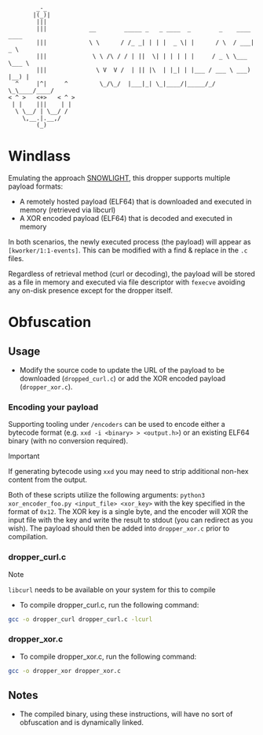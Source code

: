 ```
        _-_
       |(_)|
        |||
        |||            __        _____ _   _ ____  _        _    ____ ____
        |||            \ \      / /_ _| | | |  _ \| |      / \  / ___|  _ \
        |||             \ \ /\ / / | ||  \| | | | | |     / _ \ \___ \___ \
        |||              \ V  V /  | || |\  | |_| | |___ / ___ \ ___) |__) |
  ^     |^|     ^         \_/\_/  |___|_| \_|____/|_____/_/   \_\____/____/
< ^ >   <+>   < ^ >
 | |    |||    | |
  \ \__/ | \__/ /
    \,__.|.__,/
        (_)
```

# Windlass

Emulating the approach [SNOWLIGHT](https://sysdig.com/blog/unc5174-chinese-threat-actor-vshell/), this dropper supports multiple payload formats:

- A remotely hosted payload (ELF64) that is downloaded and executed in memory (retrieved via libcurl)
- A XOR encoded payload (ELF64) that is decoded and executed in memory

In both scenarios, the newly executed process (the payload) will appear as `[kworker/1:1-events]`. This can be modified with a find & replace in the `.c` files.

Regardless of retrieval method (curl or decoding), the payload will be stored as a file in memory and executed via file descriptor with `fexecve` avoiding any on-disk presence except for the dropper itself. 

# Obfuscation

## Usage
- Modify the source code to update the URL of the payload to be downloaded (`dropped_curl.c`) or add the XOR encoded payload (`dropper_xor.c`).

### Encoding your payload

Supporting tooling under `/encoders` can be used to encode either a bytecode format (e.g. `xxd -i <binary> > <output.h>`) or an existing ELF64 binary (with no conversion required). 

> [!IMPORTANT]
> If generating bytecode using `xxd` you may need to strip additional non-hex content from the output.

Both of these scripts utilize the following arguments: `python3 xor_encoder_foo.py <input_file> <xor_key>` with the key specified in the format of `0x12`. The XOR key is a single byte, and the encoder will XOR the input file with the key and write the result to stdout (you can redirect as you wish). The payload should then be added into `dropper_xor.c` prior to compilation.

### dropper_curl.c
> [!NOTE]
> `libcurl` needs to be available on your system for this to compile

- To compile dropper_curl.c, run the following command:
```bash
gcc -o dropper_curl dropper_curl.c -lcurl
```

### dropper_xor.c
- To compile dropper_xor.c, run the following command:
```bash
gcc -o dropper_xor dropper_xor.c
```

## Notes
- The compiled binary, using these instructions, will have no sort of obfuscation and is dynamically linked.

